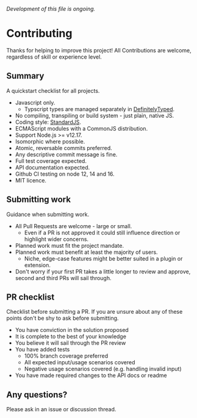 _Development of this file is ongoing._

# Contributing

Thanks for helping to improve this project! All Contributions are welcome, regardless of skill or experience level.

## Summary

A quickstart checklist for all projects.

* Javascript only.
  * Typscript types are managed separately in [DefinitelyTyped](https://github.com/DefinitelyTyped/DefinitelyTyped).
* No compiling, transpiling or build system - just plain, native JS.
* Coding style: [StandardJS](https://standardjs.com/).
* ECMAScript modules with a CommonJS distribution.
* Support Node.js >= v12.17.
* Isomorphic where possible.
* Atomic, reversable commits preferred.
* Any descriptive commit message is fine.
* Full test coverage expected.
* API documentation expected.
* Github CI testing on node 12, 14 and 16.
* MIT licence.

## Submitting work

Guidance when submitting work.

* All Pull Requests are welcome - large or small.
  * Even if a PR is not approved it could still influence direction or highlight wider concerns.
* Planned work must fit the project mandate.
* Planned work must benefit at least the majority of users.
  * Niche, edge-case features might be better suited in a plugin or extension.
* Don't worry if your first PR takes a little longer to review and approve, second and third PRs will sail through.

## PR checklist

Checklist before submitting a PR. If you are unsure about any of these points don't be shy to ask before submitting.

* You have conviction in the solution proposed
* It is complete to the best of your knowledge
* You believe it will sail through the PR review
* You have added tests
  * 100% branch coverage preferred
  * All expected input/usage scenarios covered
  * Negative usage scenarios covered (e.g. handling invalid input)
* You have made required changes to the API docs or readme

## Any questions? 

Please ask in an issue or discussion thread.
